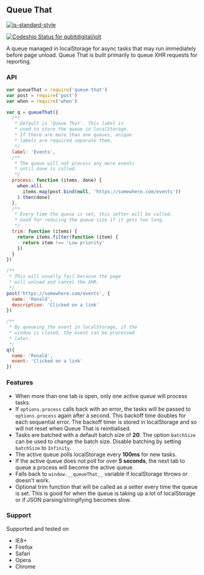 Queue That
----------

[![js-standard-style](https://cdn.rawgit.com/feross/standard/master/badge.svg)](https://github.com/feross/standard)

[ ![Codeship Status for qubitdigital/jolt](https://codeship.com/projects/1ef92b10-ceb4-0133-7c75-664cd4c01036/status?branch=master)](https://codeship.com/projects/141036)

A queue managed in localStorage for async tasks that may run immediately before page unload.
Queue That is built primarily to queue XHR requests for reporting.

### API

```javascript
var queueThat = require('queue-that')
var post = require('post')
var when = require('when')

var q = queueThat({
  /**
   * Default is 'Queue That'. This label is
   * used to store the queue in localStorage.
   * If there are more than one queues, unique
   * labels are required separate them.
   */
  label: 'Events',
  /**
   * The queue will not process any more events
   * until done is called.
   */
  process: function (items, done) {
    when.all(
      items.map(post.bind(null, 'https://somewhere.com/events'))
    ).then(done)
  },
  /**
   * Every time the queue is set, this setter will be called.
   * Good for reducing the queue size if it gets too long.
   */
  trim: function (items) {
    return items.filter(function (item) {
      return item !== 'Low priority'
    })
  }
})

/**
 * This will usually fail because the page
 * will unload and cancel the XHR.
 */
post('https://somewhere.com/events', {
  name: 'Ronald',
  description: 'Clicked on a link'
})

/**
 * By queueing the event in localStorage, if the
 * window is closed, the event can be processed
 * later.
 */
q({
  name: 'Ronald',
  event: 'Clicked on a link'
})
```

### Features

- When more than one tab is open, only one active queue will process tasks.
- If `options.process` calls back with an error, the tasks will be passed to `options.process`
  again after a second. This backoff time doubles for each sequential error. The backoff timer is
  stored in localStorage and so will not reset when Queue That is reinitialised.
- Tasks are batched with a default batch size of **20**. The option `batchSize` can be used to change
  the batch size. Disable batching by setting `batchSize` to `Infinity`.
- The active queue polls localStorage every **100ms** for new tasks.
- If the active queue does not poll for over **5 seconds**, the next tab to queue
  a process will become the active queue.
- Falls back to `window.__queueThat__` variable if localStorage throws or doesn't work.
- Optional trim function that will be called as a setter every time the queue is set. This is good for
  when the queue is taking up a lot of localStorage or if JSON parsing/stringifying becomes slow.

### Support

Supported and tested on

- IE8+
- Firefox
- Safari
- Opera
- Chrome
